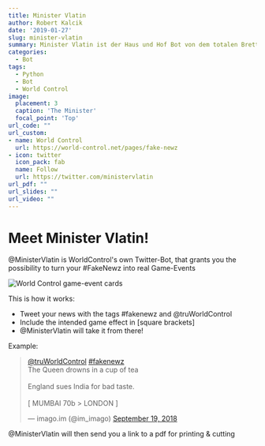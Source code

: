 ```yaml
---
title: Minister Vlatin
author: Robert Kalcik
date: '2019-01-27'
slug: minister-vlatin
summary: Minister Vlatin ist der Haus und Hof Bot von dem totalen Brettspiel True World Control
categories:
  - Bot
tags:
  - Python
  - Bot
  - World Control
image:
  placement: 3
  caption: 'The Minister'
  focal_point: 'Top'
url_code: ""
url_custom:
- name: World Control
  url: https://world-control.net/pages/fake-newz
- icon: twitter
  icon_pack: fab
  name: Follow
  url: https://twitter.com/ministervlatin
url_pdf: ""
url_slides: ""
url_video: ""
---
```



# Meet Minister Vlatin!

@MinisterVlatin is WorldControl's own Twitter-Bot, that grants you the possibility to turn your #FakeNewz into real Game-Events

![World Control game-event cards](https://cdn.shopify.com/s/files/1/2321/0379/files/wc_selection-53_large.jpg?v=1520462231)

This is how it works:

* Tweet your news with the tags #fakenewz and @truWorldControl
* Include the intended game effect in [square brackets]
* @MinisterVlatin will take it from there!

Example:

<div class="center">
<blockquote class="twitter-tweet"><p lang="en" dir="ltr"><a href="https://twitter.com/truWorldControl?ref_src=twsrc%5Etfw">@truWorldControl</a> <a href="https://twitter.com/hashtag/fakenewz?src=hash&amp;ref_src=twsrc%5Etfw">#fakenewz</a><br>The Queen drowns in a cup of tea<br><br>England sues India for bad taste.<br><br>[ MUMBAI 70b &gt; LONDON ]</p>&mdash; imago.im (@im_imago) <a href="https://twitter.com/im_imago/status/1042402544859979777?ref_src=twsrc%5Etfw">September 19, 2018</a></blockquote> <script async src="https://platform.twitter.com/widgets.js" charset="utf-8"></script> 
</div>

@MinisterVlatin will then send you a link to a pdf for printing & cutting


